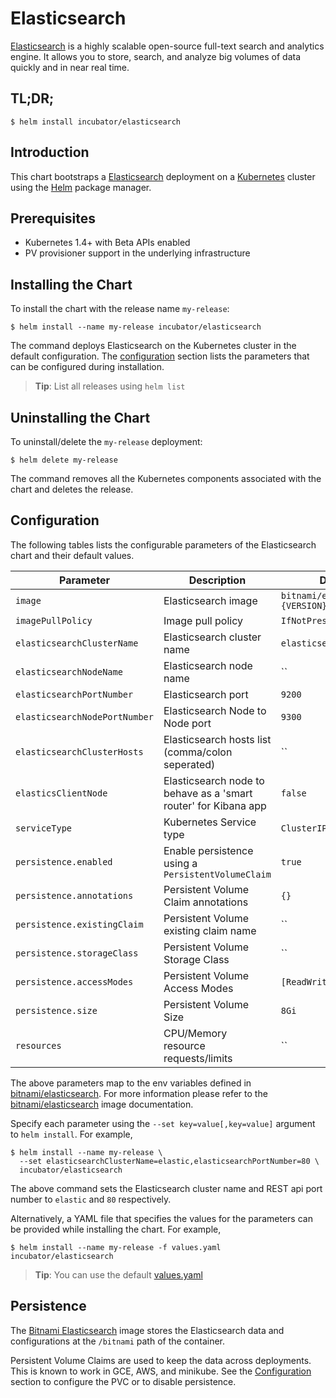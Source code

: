 # Elasticsearch

[Elasticsearch](https://www.elastic.co/products/elasticsearch) is a highly scalable open-source full-text search and analytics engine. It allows you to store, search, and analyze big volumes of data quickly and in near real time.

## TL;DR;

```console
$ helm install incubator/elasticsearch
```

## Introduction

This chart bootstraps a [Elasticsearch](https://github.com/bitnami/bitnami-docker-elasticsearch) deployment on a [Kubernetes](http://kubernetes.io) cluster using the [Helm](https://helm.sh) package manager.

## Prerequisites

- Kubernetes 1.4+ with Beta APIs enabled
- PV provisioner support in the underlying infrastructure

## Installing the Chart

To install the chart with the release name `my-release`:

```console
$ helm install --name my-release incubator/elasticsearch
```

The command deploys Elasticsearch on the Kubernetes cluster in the default configuration. The [configuration](#configuration) section lists the parameters that can be configured during installation.

> **Tip**: List all releases using `helm list`

## Uninstalling the Chart

To uninstall/delete the `my-release` deployment:

```console
$ helm delete my-release
```

The command removes all the Kubernetes components associated with the chart and deletes the release.

## Configuration

The following tables lists the configurable parameters of the Elasticsearch chart and their default values.

|           Parameter           |                           Description                           |              Default              |
|-------------------------------|-----------------------------------------------------------------|-----------------------------------|
| `image`                       | Elasticsearch image                                             | `bitnami/elasticsearch:{VERSION}` |
| `imagePullPolicy`             | Image pull policy                                               | `IfNotPresent`                    |
| `elasticsearchClusterName`    | Elasticsearch cluster name                                      | `elasticsearch-cluster`           |
| `elasticsearchNodeName`       | Elasticsearch node name                                         | ``                                |
| `elasticsearchPortNumber`     | Elasticsearch port                                              | `9200`                            |
| `elasticsearchNodePortNumber` | Elasticsearch Node to Node port                                 | `9300`                            |
| `elasticsearchClusterHosts`   | Elasticsearch hosts list (comma/colon seperated)                | ``                                |
| `elasticsClientNode`          | Elasticsearch node to behave as a 'smart router' for Kibana app | `false`                           |
| `serviceType`                 | Kubernetes Service type                                         | `ClusterIP`                       |
| `persistence.enabled`         | Enable persistence using a `PersistentVolumeClaim`              | `true`                            |
| `persistence.annotations`     | Persistent Volume Claim annotations                             | `{}`                              |
| `persistence.existingClaim`   | Persistent Volume existing claim name                           | ``                                |
| `persistence.storageClass`    | Persistent Volume Storage Class                                 | ``                                |
| `persistence.accessModes`     | Persistent Volume Access Modes                                  | `[ReadWriteOnce]`                 |
| `persistence.size`            | Persistent Volume Size                                          | `8Gi`                             |
| `resources`                   | CPU/Memory resource requests/limits                             | ``                                |

The above parameters map to the env variables defined in [bitnami/elasticsearch](http://github.com/bitnami/bitnami-docker-elasticsearch). For more information please refer to the [bitnami/elasticsearch](http://github.com/bitnami/bitnami-docker-elasticsearch) image documentation.

Specify each parameter using the `--set key=value[,key=value]` argument to `helm install`. For example,

```console
$ helm install --name my-release \
  --set elasticsearchClusterName=elastic,elasticsearchPortNumber=80 \
  incubator/elasticsearch
```

The above command sets the Elasticsearch cluster name and REST api port number to `elastic` and `80` respectively.

Alternatively, a YAML file that specifies the values for the parameters can be provided while installing the chart. For example,

```console
$ helm install --name my-release -f values.yaml incubator/elasticsearch
```

> **Tip**: You can use the default [values.yaml](values.yaml)

## Persistence

The [Bitnami Elasticsearch](https://github.com/bitnami/bitnami-docker-elasticsearch) image stores the Elasticsearch data and configurations at the `/bitnami` path of the container.

Persistent Volume Claims are used to keep the data across deployments. This is known to work in GCE, AWS, and minikube.
See the [Configuration](#configuration) section to configure the PVC or to disable persistence.
